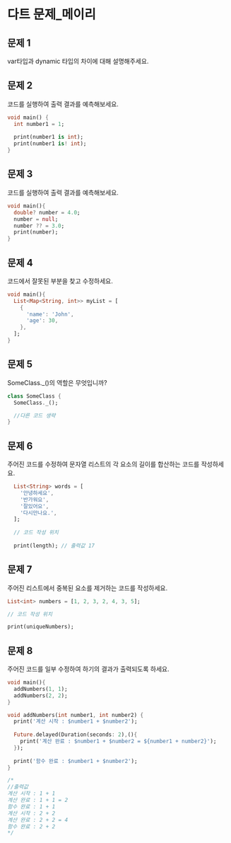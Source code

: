 # 다트 문제_메이리

## 문제 1
var타입과 dynamic 타입의 차이에 대해 설명해주세요.

## 문제 2
코드를 실행하여 출력 결과를 예측해보세요.

```dart
void main() {
  int number1 = 1;
  
  print(number1 is int);
  print(number1 is! int);
}
```

## 문제 3
코드를 실행하여 출력 결과를 예측해보세요.

```dart
void main(){
  double? number = 4.0;
  number = null;
  number ?? = 3.0;
  print(number);
}
```

## 문제 4
코드에서 잘못된 부분을 찾고 수정하세요.

```dart
void main(){
  List<Map<String, int>> myList = [
    {
      'name': 'John',
      'age': 30,
    },
  ];
}
```

## 문제 5
SomeClass._()의 역할은 무엇입니까?

```dart
class SomeClass {
  SomeClass._();

  //다른 코드 생략
}
```

## 문제 6
주어진 코드를 수정하여 문자열 리스트의 각 요소의 길이를 합산하는 코드를 작성하세요.

```dart
  List<String> words = [
    '안녕하세요',
    '반가워요',
    '잘있어요',
    '다시만나요.',
  ];
  
  // 코드 작성 위치
  
  print(length); // 출력값 17
```

## 문제 7
주어진 리스트에서 중복된 요소를 제거하는 코드를 작성하세요.

```dart
List<int> numbers = [1, 2, 3, 2, 4, 3, 5];

// 코드 작성 위치

print(uniqueNumbers);
```

## 문제 8
주어진 코드를 일부 수정하여 하기의 결과가 출력되도록 하세요.

```dart
void main(){
  addNumbers(1, 1);
  addNumbers(2, 2);
}

void addNumbers(int number1, int number2) {
  print('계산 시작 : $number1 + $number2');
  
  Future.delayed(Duration(seconds: 2),(){
    print('계산 완료 : $number1 + $number2 = ${number1 + number2}');
  });
  
  print('함수 완료 : $number1 + $number2');
}

/*
//출력값
계산 시작 : 1 + 1
계산 완료 : 1 + 1 = 2
함수 완료 : 1 + 1
계산 시작 : 2 + 2
계산 완료 : 2 + 2 = 4
함수 완료 : 2 + 2
*/
```
